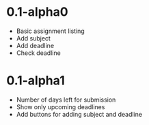# 0.1-alpha0

- Basic assignment listing
- Add subject
- Add deadline
- Check deadline

# 0.1-alpha1

- Number of days left for submission
- Show only upcoming deadlines
- Add buttons for adding subject and deadline